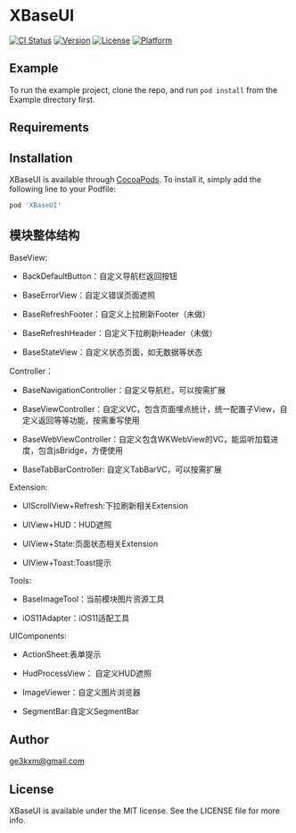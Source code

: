 # XBaseUI

[![CI Status](https://img.shields.io/travis/Poly.ma/BaseUI.svg?style=flat)](https://travis-ci.org/Poly.ma/XBaseUI)
[![Version](https://img.shields.io/cocoapods/v/BaseUI.svg?style=flat)](https://cocoapods.org/pods/XBaseUI)
[![License](https://img.shields.io/cocoapods/l/BaseUI.svg?style=flat)](https://cocoapods.org/pods/XBaseUI)
[![Platform](https://img.shields.io/cocoapods/p/BaseUI.svg?style=flat)](https://cocoapods.org/pods/XBaseUI)

## Example

To run the example project, clone the repo, and run `pod install` from the Example directory first.

## Requirements

## Installation

XBaseUI is available through [CocoaPods](https://cocoapods.org). To install
it, simply add the following line to your Podfile:

```ruby
pod 'XBaseUI'
```  

## 模块整体结构

BaseView:

- BackDefaultButton：自定义导航栏返回按钮

- BaseErrorView：自定义错误页面遮照

- BaseRefreshFooter：自定义上拉刷新Footer（未做）

- BaseRefreshHeader：自定义下拉刷新Header（未做）

- BaseStateView：自定义状态页面，如无数据等状态

Controller：

- BaseNavigationController：自定义导航栏，可以按需扩展

- BaseViewController：自定义VC，包含页面埋点统计，统一配置子View，自定义返回等等功能，按需重写使用

- BaseWebViewController：自定义包含WKWebView的VC，能监听加载进度，包含jsBridge，方便使用

- BaseTabBarController: 自定义TabBarVC，可以按需扩展

Extension:

- UIScrollView+Refresh:下拉刷新相关Extension

- UIView+HUD：HUD遮照

- UIView+State:页面状态相关Extension

- UIView+Toast:Toast提示

Tools:

- BaseImageTool：当前模块图片资源工具

- iOS11Adapter：iOS11适配工具

UIComponents:

- ActionSheet:表单提示

- HudProcessView： 自定义HUD遮照

- ImageViewer：自定义图片浏览器

- SegmentBar:自定义SegmentBar

## Author

ge3kxm@gmail.com

## License

XBaseUI is available under the MIT license. See the LICENSE file for more info.
